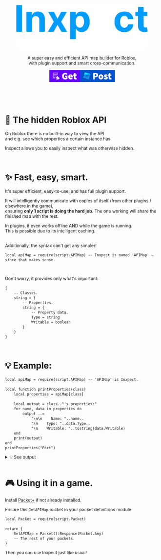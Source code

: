 <div align="center">

<img src="./Logo.png"></img>


A super easy and efficient API map builder for Roblox,<br>
with plugin support and smart cross-communication.

[<img src="https://raw.githubusercontent.com/AlexanderLindholt/LinkButtons/refs/heads/main/Static/Module.png"></img>](https://create.roblox.com/store/asset/136538514747004) ​ [<img src="https://raw.githubusercontent.com/AlexanderLindholt/LinkButtons/refs/heads/main/Static/Devforum.png"></img>](https://devforum.roblox.com/t/3799622)
</div>
<br>
​<br>
<br>

#  🥷 The hidden Roblox API
On Roblox there is no built-in way to view the API<br>
and e.g. see which properties a certain instance has.

Inxpect allows you to easily inspect what was otherwise hidden.

<br>

# ✨ Fast, easy, smart.
It's super efficient, easy-to-use, and has full plugin support.

It will intelligently communicate with copies of itself (from other plugins / elsewhere in the game),<br>
ensuring **only 1 script is doing the hard job**. The one working will share the finished map with the rest.

In plugins, it even works offline AND while the game is running.<br>
This is possible due to its intelligent caching.<br>
<br>

Additionally, the syntax can't get any simpler!
```luau
local apiMap = require(script.APIMap) -- Inxpect is named 'APIMap' — since that makes sense.
```
<br>

Don't worry, it provides only what's important:
```luau
{
	-- Classes.
	string = {
		-- Properties.
		string = {
			-- Property data.
			Type = string
			Writable = boolean
		}
	}
}
```

<br>

# 💡 Example:
```luau
local apiMap = require(script.APIMap) -- 'APIMap' is Inxpect.

local function printProperties(class)
	local properties = apiMap[class]
	
	local output = class.."'s properties:"
	for name, data in properties do
		output ..=
			"\n\n    Name: "..name..
			"\n    Type: "..data.Type..
			"\n    Writable: "..tostring(data.Writable)
	end
	print(output)
end
printProperties("Part")
```
<details>
<summary>💡 See output</summary>

```
Part's properties:

    Name: RightParamB
    Type: number
    Writable: true

    Name: CFrame
    Type: CFrame
    Writable: true

    Name: RightSurface
    Type: Enum.SurfaceType
    Writable: true

    Name: Mass
    Type: number
    Writable: false

    Name: archivable
    Type: boolean
    Writable: true

    Name: Friction
    Type: number
    Writable: true

    Name: FrontParamB
    Type: number
    Writable: true

    Name: BottomSurface
    Type: Enum.SurfaceType
    Writable: true

    Name: ExtentsSize
    Type: Vector3
    Writable: false

    Name: CollisionGroup
    Type: string
    Writable: true

    Name: AssemblyMass
    Type: number
    Writable: false

    Name: AssemblyLinearVelocity
    Type: Vector3
    Writable: true

    Name: Elasticity
    Type: number
    Writable: true

    Name: FrontParamA
    Type: number
    Writable: true

    Name: MaterialVariant
    Type: string
    Writable: true

    Name: RightParamA
    Type: number
    Writable: true

    Name: Parent
    Type: Instance
    Writable: true

    Name: Massless
    Type: boolean
    Writable: true

    Name: CollisionGroupId
    Type: number
    Writable: true

    Name: AssemblyRootPart
    Type: Instance
    Writable: false

    Name: Locked
    Type: boolean
    Writable: true

    Name: Material
    Type: Enum.Material
    Writable: true

    Name: Size
    Type: Vector3
    Writable: true

    Name: BackSurface
    Type: Enum.SurfaceType
    Writable: true

    Name: LocalTransparencyModifier
    Type: number
    Writable: true

    Name: CustomPhysicalProperties
    Type: PhysicalProperties
    Writable: true

    Name: Rotation
    Type: Vector3
    Writable: true

    Name: ReceiveAge
    Type: number
    Writable: false

    Name: Name
    Type: string
    Writable: true

    Name: className
    Type: string
    Writable: false

    Name: RobloxLocked
    Type: boolean
    Writable: false

    Name: LeftParamA
    Type: number
    Writable: true

    Name: CastShadow
    Type: boolean
    Writable: true

    Name: PivotOffset
    Type: CFrame
    Writable: true

    Name: Origin
    Type: CFrame
    Writable: false

    Name: TopSurfaceInput
    Type: Enum.InputType
    Writable: true

    Name: Anchored
    Type: boolean
    Writable: true

    Name: FrontSurfaceInput
    Type: Enum.InputType
    Writable: true

    Name: BottomParamB
    Type: number
    Writable: true

    Name: AssemblyAngularVelocity
    Type: Vector3
    Writable: true

    Name: Capabilities
    Type: SecurityCapabilities
    Writable: true

    Name: BottomSurfaceInput
    Type: Enum.InputType
    Writable: true

    Name: CanCollide
    Type: boolean
    Writable: true

    Name: Sandboxed
    Type: boolean
    Writable: true

    Name: EnableFluidForces
    Type: boolean
    Writable: true

    Name: LeftSurface
    Type: Enum.SurfaceType
    Writable: true

    Name: AudioCanCollide
    Type: boolean
    Writable: true

    Name: Transparency
    Type: number
    Writable: true

    Name: ExtentsCFrame
    Type: CFrame
    Writable: false

    Name: ClassName
    Type: string
    Writable: false

    Name: Orientation
    Type: Vector3
    Writable: true

    Name: CanQuery
    Type: boolean
    Writable: true

    Name: AssemblyCenterOfMass
    Type: Vector3
    Writable: false

    Name: brickColor
    Type: BrickColor
    Writable: true

    Name: Pivot Offset
    Type: CFrame
    Writable: false

    Name: ResizeableFaces
    Type: Faces
    Writable: false

    Name: Reflectance
    Type: number
    Writable: true

    Name: FrontSurface
    Type: Enum.SurfaceType
    Writable: true

    Name: LeftParamB
    Type: number
    Writable: true

    Name: SourceAssetId
    Type: number
    Writable: false

    Name: TopParamB
    Type: number
    Writable: true

    Name: LeftSurfaceInput
    Type: Enum.InputType
    Writable: true

    Name: BackParamB
    Type: number
    Writable: true

    Name: Color
    Type: Color3
    Writable: true

    Name: RootPriority
    Type: number
    Writable: true

    Name: CenterOfMass
    Type: Vector3
    Writable: false

    Name: BottomParamA
    Type: number
    Writable: true

    Name: DataCost
    Type: number
    Writable: false

    Name: Archivable
    Type: boolean
    Writable: true

    Name: ResizeIncrement
    Type: number
    Writable: false

    Name: formFactor
    Type: Enum.FormFactor
    Writable: true

    Name: Position
    Type: Vector3
    Writable: true

    Name: BackSurfaceInput
    Type: Enum.InputType
    Writable: true

    Name: BackParamA
    Type: number
    Writable: true

    Name: RightSurfaceInput
    Type: Enum.InputType
    Writable: true

    Name: CurrentPhysicalProperties
    Type: PhysicalProperties
    Writable: false

    Name: CanTouch
    Type: boolean
    Writable: true

    Name: RotVelocity
    Type: Vector3
    Writable: true

    Name: SpecificGravity
    Type: number
    Writable: false

    Name: TopParamA
    Type: number
    Writable: true

    Name: BrickColor
    Type: BrickColor
    Writable: true

    Name: TopSurface
    Type: Enum.SurfaceType
    Writable: true

    Name: Velocity
    Type: Vector3
    Writable: true

    Name: UniqueId
    Type: UniqueId
    Writable: false

    Name: Shape
    Type: Enum.PartType
    Writable: true

    Name: FormFactor
    Type: Enum.FormFactor
    Writable: true
```
</details>

<br>

# 🎮 Using it in a game.
Install [Packet+](https://github.com/AlexanderLindholt/PacketPlus) if not already installed.

Ensure this `GetAPIMap` packet in your packet definitions module:
```
local Packet = require(script.Packet)

return {
	GetAPIMap = Packet():Response(Packet.Any)
	-- The rest of your packets.
}
```

Then you can use Inxpect just like usual!
